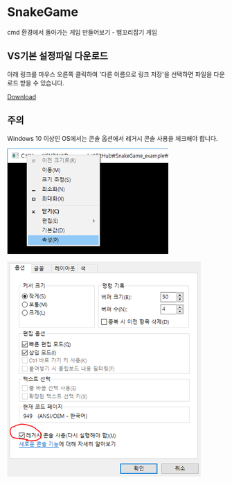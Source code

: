 # SnakeGame
cmd 환경에서 돌아가는 게임 만들어보기 - 뱀꼬리잡기 게임

## VS기본 설정파일 다운로드
아래 링크를 마우스 오른쪽 클릭하여 '다른 이름으로 링크 저장'을 선택하면 파일을 다운로드 받을 수 있습니다.

<a href="https://raw.githubusercontent.com/CPPBeginnerStudy/SnakeGame_example/master/Exported-2018-12-08.vssettings" download="Exported-2018-12-08.vssettings">Download</a>

## 주의
Windows 10 이상인 OS에서는 콘솔 옵션에서 레거시 콘솔 사용을 체크해야 합니다.

![Console Option1](consoleOption1.png)

![Console Option2](consoleOption2.png)
